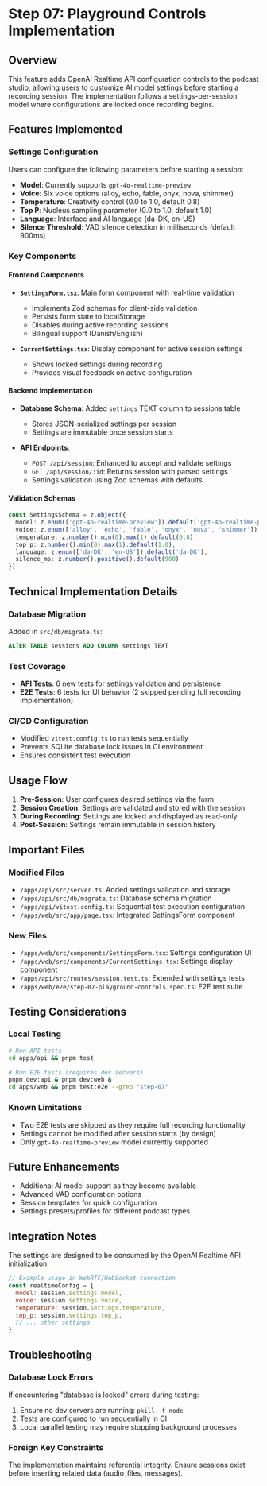 # Step 07: Playground Controls Implementation

## Overview
This feature adds OpenAI Realtime API configuration controls to the podcast studio, allowing users to customize AI model settings before starting a recording session. The implementation follows a settings-per-session model where configurations are locked once recording begins.

## Features Implemented

### Settings Configuration
Users can configure the following parameters before starting a session:
- **Model**: Currently supports `gpt-4o-realtime-preview`
- **Voice**: Six voice options (alloy, echo, fable, onyx, nova, shimmer)
- **Temperature**: Creativity control (0.0 to 1.0, default 0.8)
- **Top P**: Nucleus sampling parameter (0.0 to 1.0, default 1.0)
- **Language**: Interface and AI language (da-DK, en-US)
- **Silence Threshold**: VAD silence detection in milliseconds (default 900ms)

### Key Components

#### Frontend Components
- **`SettingsForm.tsx`**: Main form component with real-time validation
  - Implements Zod schemas for client-side validation
  - Persists form state to localStorage
  - Disables during active recording sessions
  - Bilingual support (Danish/English)

- **`CurrentSettings.tsx`**: Display component for active session settings
  - Shows locked settings during recording
  - Provides visual feedback on active configuration

#### Backend Implementation
- **Database Schema**: Added `settings` TEXT column to sessions table
  - Stores JSON-serialized settings per session
  - Settings are immutable once session starts

- **API Endpoints**:
  - `POST /api/session`: Enhanced to accept and validate settings
  - `GET /api/session/:id`: Returns session with parsed settings
  - Settings validation using Zod schemas with defaults

#### Validation Schemas
```typescript
const SettingsSchema = z.object({
  model: z.enum(['gpt-4o-realtime-preview']).default('gpt-4o-realtime-preview'),
  voice: z.enum(['alloy', 'echo', 'fable', 'onyx', 'nova', 'shimmer']).default('alloy'),
  temperature: z.number().min(0).max(1).default(0.8),
  top_p: z.number().min(0).max(1).default(1.0),
  language: z.enum(['da-DK', 'en-US']).default('da-DK'),
  silence_ms: z.number().positive().default(900)
})
```

## Technical Implementation Details

### Database Migration
Added in `src/db/migrate.ts`:
```sql
ALTER TABLE sessions ADD COLUMN settings TEXT
```

### Test Coverage
- **API Tests**: 6 new tests for settings validation and persistence
- **E2E Tests**: 6 tests for UI behavior (2 skipped pending full recording implementation)

### CI/CD Configuration
- Modified `vitest.config.ts` to run tests sequentially
- Prevents SQLite database lock issues in CI environment
- Ensures consistent test execution

## Usage Flow

1. **Pre-Session**: User configures desired settings via the form
2. **Session Creation**: Settings are validated and stored with the session
3. **During Recording**: Settings are locked and displayed as read-only
4. **Post-Session**: Settings remain immutable in session history

## Important Files

### Modified Files
- `/apps/api/src/server.ts`: Added settings validation and storage
- `/apps/api/src/db/migrate.ts`: Database schema migration
- `/apps/api/vitest.config.ts`: Sequential test execution configuration
- `/apps/web/src/app/page.tsx`: Integrated SettingsForm component

### New Files
- `/apps/web/src/components/SettingsForm.tsx`: Settings configuration UI
- `/apps/web/src/components/CurrentSettings.tsx`: Settings display component
- `/apps/api/src/routes/session.test.ts`: Extended with settings tests
- `/apps/web/e2e/step-07-playground-controls.spec.ts`: E2E test suite

## Testing Considerations

### Local Testing
```bash
# Run API tests
cd apps/api && pnpm test

# Run E2E tests (requires dev servers)
pnpm dev:api & pnpm dev:web &
cd apps/web && pnpm test:e2e --grep "step-07"
```

### Known Limitations
- Two E2E tests are skipped as they require full recording functionality
- Settings cannot be modified after session starts (by design)
- Only `gpt-4o-realtime-preview` model currently supported

## Future Enhancements
- Additional AI model support as they become available
- Advanced VAD configuration options
- Session templates for quick configuration
- Settings presets/profiles for different podcast types

## Integration Notes
The settings are designed to be consumed by the OpenAI Realtime API initialization:
```javascript
// Example usage in WebRTC/WebSocket connection
const realtimeConfig = {
  model: session.settings.model,
  voice: session.settings.voice,
  temperature: session.settings.temperature,
  top_p: session.settings.top_p,
  // ... other settings
}
```

## Troubleshooting

### Database Lock Errors
If encountering "database is locked" errors during testing:
1. Ensure no dev servers are running: `pkill -f node`
2. Tests are configured to run sequentially in CI
3. Local parallel testing may require stopping background processes

### Foreign Key Constraints
The implementation maintains referential integrity. Ensure sessions exist before inserting related data (audio_files, messages).